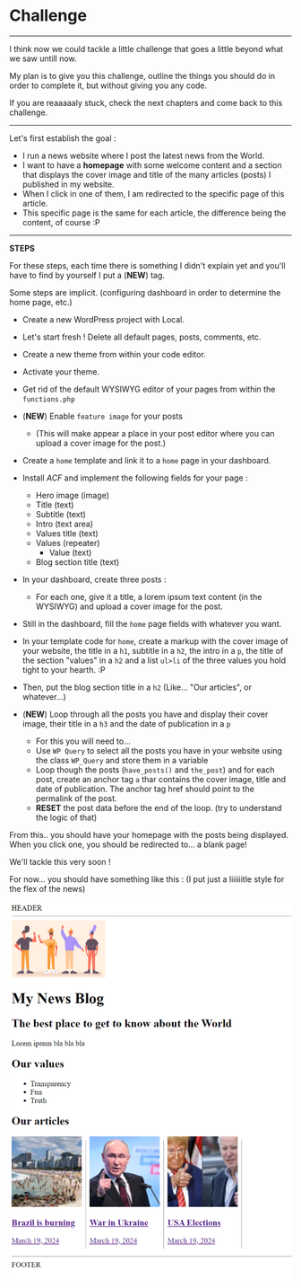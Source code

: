 # Challenge

---

I think now we could tackle a little challenge that goes a little beyond what we saw untill now.

My plan is to give you this challenge, outline the things you should do in order to complete it, but without giving you any code.

If you are reaaaaaly stuck, check the next chapters and come back to this challenge.

---

Let's first establish the goal :

- I run a news website where I post the latest news from the World.
- I want to have a **homepage** with some welcome content and a section that displays the cover image and title of the many articles (posts) I published in my website.
- When I click in one of them, I am redirected to the specific page of this article.
- This specific page is the same for each article, the difference being the content, of course :P

---

**STEPS**

For these steps, each time there is something I didn't explain yet and you'll have to find by yourself I put a (**NEW**) tag.

Some steps are implicit. (configuring dashboard in order to determine the home page, etc.)

- Create a new WordPress project with Local.
- Let's start fresh ! Delete all default pages, posts, comments, etc.
- Create a new theme from within your code editor.
- Activate your theme.
- Get rid of the default WYSIWYG editor of your pages from within the `functions.php`
- (**NEW**) Enable `feature image` for your posts
  - (This will make appear a place in your post editor where you can upload a cover image for the post.)
- Create a `home` template and link it to a `home` page in your dashboard.
- Install _ACF_ and implement the following fields for your page :

  - Hero image (image)
  - Title (text)
  - Subtitle (text)
  - Intro (text area)
  - Values title (text)
  - Values (repeater)
    - Value (text)
  - Blog section title (text)

- In your dashboard, create three posts :
  - For each one, give it a title, a lorem ipsum text content (in the WYSIWYG) and upload a cover image for the post.
- Still in the dashboard, fill the `home` page fields with whatever you want.
- In your template code for `home`, create a markup with the cover image of your website, the title in a `h1`, subtitle in a `h2`, the intro in a `p`, the title of the section "values" in a `h2` and a list `ul>li` of the three values you hold tight to your hearth. :P
- Then, put the blog section title in a `h2` (Like... "Our articles", or whatever...)
- (**NEW**) Loop through all the posts you have and display their cover image, their title in a `h3` and the date of publication in a `p`
  - For this you will need to...
  - Use `WP Query` to select all the posts you have in your website using the class `WP_Query` and store them in a variable
  - Loop though the posts (`have_posts()` and `the_post`) and for each post, create an anchor tag `a` thar contains the cover image, title and date of publication. The anchor tag href should point to the permalink of the post.
  - **RESET** the post data before the end of the loop. (try to understand the logic of that)

From this.. you should have your homepage with the posts being displayed. When you click one, you should be redirected to... a blank page!

We'll tackle this very soon !

For now... you should have something like this : (I put just a liiiiiitle style for the flex of the news)

![alt text](image-12.png)

